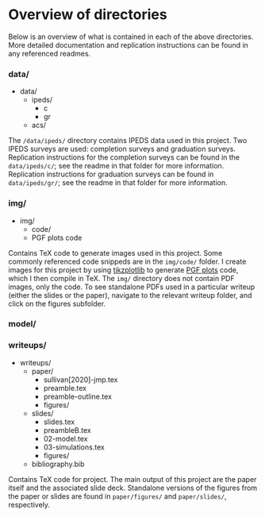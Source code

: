 # Overview of directories

Below is an overview of what is contained in each of the above directories. 
More detailed documentation and replication instructions can be found in any referenced readmes.

### data/

* data/
    * ipeds/
        * c
        * gr
    * acs/
    
The `/data/ipeds/` directory contains IPEDS data used in this project. 
Two IPEDS surveys are used: completion surveys and graduation surveys.
Replication instructions for the completion surveys can be found in the `data/ipeds/c/`; see the readme in that folder for more information.
Replication instructions for graduation surveys can be found in `data/ipeds/gr/`; see the readme in that folder for more information.

### img/

* img/
    * code/
    * PGF plots code 

Contains TeX code to generate images used in this project. 
Some commonly referenced code snippeds are in the `img/code/` folder.
I create images for this project by using  [tikzplotlib](https://github.com/nschloe/tikzplotlib) to generate [PGF plots](http://pgfplots.sourceforge.net/) code, which I then compile in TeX. 
The `img/` directory does not contain PDF images, only the code.
To see standalone PDFs used in a particular writeup (either the slides or the paper), navigate to the relevant writeup folder, and click on the figures subfolder. 

### model/

### writeups/

* writeups/
    * paper/
        * sullivan[2020]-jmp.tex
        * preamble.tex
        * preamble-outline.tex
        * figures/
    * slides/
        * slides.tex
        * preambleB.tex
        * 02-model.tex
        * 03-simulations.tex
        * figures/
    * bibliography.bib

Contains TeX code for project. 
The main output of this project are the paper itself and the associated slide deck.
Standalone versions of the figures from the paper or slides are found in `paper/figures/` and `paper/slides/`, respectively.
